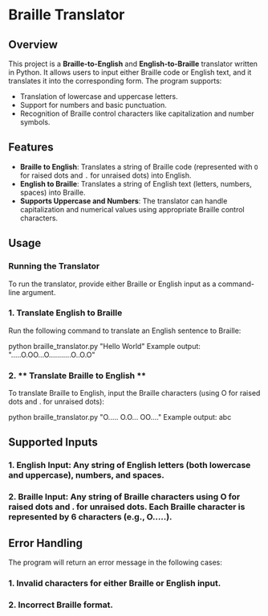 # Braille Translator

## Overview
This project is a **Braille-to-English** and **English-to-Braille** translator written in Python. It allows users to input either Braille code or English text, and it translates it into the corresponding form. The program supports:
- Translation of lowercase and uppercase letters.
- Support for numbers and basic punctuation.
- Recognition of Braille control characters like capitalization and number symbols.

## Features
- **Braille to English**: Translates a string of Braille code (represented with `O` for raised dots and `.` for unraised dots) into English.
- **English to Braille**: Translates a string of English text (letters, numbers, spaces) into Braille.
- **Supports Uppercase and Numbers**: The translator can handle capitalization and numerical values using appropriate Braille control characters.

## Usage
### Running the Translator
To run the translator, provide either Braille or English input as a command-line argument.

### 1. **Translate English to Braille**
Run the following command to translate an English sentence to Braille:

python braille_translator.py "Hello World"
Example output:
".....O.OO...O...........O..O.O"

### 2. ** Translate Braille to English **
To translate Braille to English, input the Braille characters (using O for raised dots and . for unraised dots):

python braille_translator.py "O..... O.O... OO...."
Example output: 
abc

## Supported Inputs
### 1. English Input: Any string of English letters (both lowercase and uppercase), numbers, and spaces.
### 2. Braille Input: Any string of Braille characters using O for raised dots and . for unraised dots. Each Braille character is represented by 6 characters (e.g., O.....).

## Error Handling
The program will return an error message in the following cases:

### 1. Invalid characters for either Braille or English input.
### 2. Incorrect Braille format.